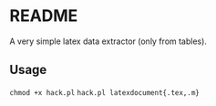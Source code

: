 README
======

A very simple latex data extractor (only from tables).

Usage
-----

`chmod +x hack.pl`
`hack.pl latexdocument{.tex,.m}`

